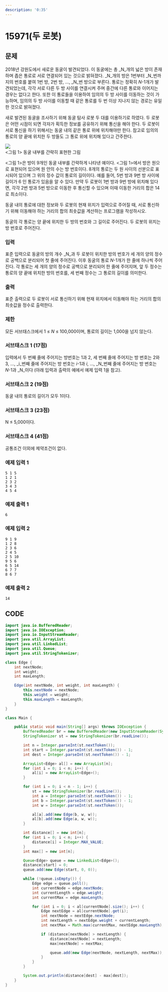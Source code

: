 ```yaml
---
description: '0:35'
---
```


# 15971\(두 로봇\)

##  문제

2018년 강원도에서 새로운 동굴이 발견되었다. 이 동굴에는 총 _N_개의 넓은 방이 존재하며 좁은 통로로 서로 연결되어 있는 것으로 밝혀졌다. _N_개의 방은 1번부터 _N_번까지의 번호를 붙여 1번 방, 2번 방, …, _N_번 방으로 부른다. 통로는 정확히 _N_-1개가 발견되었는데, 각각 서로 다른 두 방 사이를 연결시켜 주며 중간에 다른 통로와 이어지는 경우는 없다고 한다. 또한 이 통로들을 이용하여 임의의 두 방 사이를 이동하는 것이 가능하며, 임의의 두 방 사이를 이동할 때 같은 통로를 두 번 이상 지나지 않는 경로는 유일한 것으로 밝혀졌다.

새로 발견된 동굴을 조사하기 위해 동굴 탐사 로봇 두 대를 이용하기로 하였다. 두 로봇은 어떤 시점이 되면 각자가 획득한 정보를 공유하기 위해 통신을 해야 한다. 두 로봇이 서로 통신을 하기 위해서는 동굴 내의 같은 통로 위에 위치해야만 한다. 참고로 임의의 통로의 양 끝에 위치한 두 방들도 그 통로 위에 위치해 있다고 간주한다.

![](https://upload.acmicpc.net/869fb1ce-7817-43c3-8a8a-f7b5bcadc911/-/preview/)  
&lt;그림 1&gt; 동굴 내부를 간략히 표현한 그림

&lt;그림 1&gt;은 방이 9개인 동굴 내부를 간략하게 나타낸 예이다. &lt;그림 1&gt;에서 방은 원으로 표현되어 있으며 원 안의 수는 방 번호이다. 8개의 통로는 두 원 사이의 선분으로 표시되어 있으며 그 위의 정수 값이 통로의 길이이다. 예를 들어, 5번 방과 9번 방 사이에 길이가 6 인 통로가 있음을 알 수 있다. 만약 두 로봇이 1번 방과 9번 방에 위치해 있다면, 각각 2번 방과 5번 방으로 이동한 후 통신할 수 있으며 이때 이동한 거리의 합은 14로 최소이다.

동굴 내의 통로에 대한 정보와 두 로봇의 현재 위치가 입력으로 주어질 때, 서로 통신하기 위해 이동해야 하는 거리의 합의 최솟값을 계산하는 프로그램을 작성하시오.

동굴의 각 통로는 양 끝에 위치한 두 방의 번호와 그 길이로 주어진다. 두 로봇의 위치는 방 번호로 주어진다.

### 입력

표준 입력으로 동굴의 방의 개수 _N_과 두 로봇이 위치한 방의 번호가 세 개의 양의 정수로 공백으로 분리되어 첫 줄에 주어진다. 이후 동굴의 통로 _N_-1개가 한 줄에 하나씩 주어진다. 각 통로는 세 개의 양의 정수로 공백으로 분리되어 한 줄에 주어지며, 앞 두 정수는 통로의 양 끝에 위치한 방의 번호를, 세 번째 정수는 그 통로의 길이를 의미한다.

### 출력

표준 출력으로 두 로봇이 서로 통신하기 위해 현재 위치에서 이동해야 하는 거리의 합의 최솟값을 정수로 출력한다.

### 제한

모든 서브태스크에서 1 ≤ _N_ ≤ 100,000이며, 통로의 길이는 1,000을 넘지 않는다.

### 서브태스크 1 \(17점\)

입력에서 두 번째 줄에 주어지는 방번호는 1과 2, 세 번째 줄에 주어지는 방 번호는 2와 3, …, _i_번째 줄에 주어지는 방 번호는 _i_-1과 _i_, …, _N_번째 줄에 주어지는 방 번호는 _N_-1과 _N_이다 \(아래 입력과 출력의 예에서 예제 입력 1을 참고\).

### 서브태스크 2 \(19점\)

동굴 내의 통로의 길이가 모두 1이다.

### 서브태스크 3 \(23점\)

N ≤ 5,000이다.

### 서브태스크 4 \(41점\)

공통조건 이외에 제약조건이 없다.

### 예제 입력 1

```text
5 1 5
1 2 1
2 3 2
3 4 3
4 5 4
```

### 예제 출력 1

```text
6
```

### 예제 입력 2

```text
9 1 9
1 2 8
2 3 6
2 4 5
2 5 10
9 5 6
6 5 14
6 7 7
8 6 7
```

### 예제 출력 2

```text
14
```

## CODE

```java
import java.io.BufferedReader;
import java.io.IOException;
import java.io.InputStreamReader;
import java.util.ArrayList;
import java.util.LinkedList;
import java.util.Queue;
import java.util.StringTokenizer;

class Edge {
	int nextNode;
	int weight;
	int maxLength;

	Edge(int nextNode, int weight, int maxLength) {
		this.nextNode = nextNode;
		this.weight = weight;
		this.maxLength = maxLength;
	}
}

class Main {

	public static void main(String[] args) throws IOException {
		BufferedReader br = new BufferedReader(new InputStreamReader(System.in));
		StringTokenizer st = new StringTokenizer(br.readLine());

		int n = Integer.parseInt(st.nextToken());
		int start = Integer.parseInt(st.nextToken()) - 1;
		int dest = Integer.parseInt(st.nextToken()) - 1;

		ArrayList<Edge> al[] = new ArrayList[n];
		for (int i = 0; i < n; i++) {
			al[i] = new ArrayList<Edge>();
		}

		for (int i = 0; i < n - 1; i++) {
			st = new StringTokenizer(br.readLine());
			int a = Integer.parseInt(st.nextToken()) - 1;
			int b = Integer.parseInt(st.nextToken()) - 1;
			int w = Integer.parseInt(st.nextToken());

			al[a].add(new Edge(b, w, w));
			al[b].add(new Edge(a, w, w));
		}

		int distance[] = new int[n];
		for (int i = 0; i < n; i++) {
			distance[i] = Integer.MAX_VALUE;
		}
		int max[] = new int[n];

		Queue<Edge> queue = new LinkedList<Edge>();
		distance[start] = 0;
		queue.add(new Edge(start, 0, 0));

		while (!queue.isEmpty()) {
			Edge edge = queue.poll();
			int currentNode = edge.nextNode;
			int currentLength = edge.weight;
			int currentMax = edge.maxLength;

			for (int i = 0; i < al[currentNode].size(); i++) {
				Edge nextEdge = al[currentNode].get(i);
				int nextNode = nextEdge.nextNode;
				int nextLength = nextEdge.weight + currentLength;
				int nextMax = Math.max(currentMax, nextEdge.maxLength);

				if (distance[nextNode] > nextLength) {
					distance[nextNode] = nextLength;
					max[nextNode] = nextMax;

					queue.add(new Edge(nextNode, nextLength, nextMax));
				}
			}
		}

		System.out.println(distance[dest] - max[dest]);
	}
}
```

